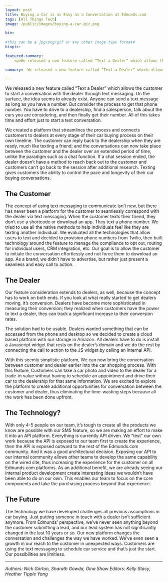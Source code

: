 ```yaml
---
layout: post
title: Buying a Car is as Easy as a Conversation at Edmunds.com
tags: [All Things Tech]
image: /public/images/buying-a-car-pic.png

bio: 
 
#this can be a jpg/png/gif or any other image type format#
biopic: 

featured-summary:
    <p>We released a new feature called “Text a Dealer” which allows the customer to start a conversation with the dealer through text messaging.</p>

summary:  We released a new feature called “Text a Dealer” which allows the customer to start a conversation with the dealer through text messaging. On the surface, the idea seems to already exist. Anyone can send a text

---
```


We released a new feature called “Text a Dealer” which allows the customer to start a conversation with the dealer through text messaging. On the surface, the idea seems to already exist. Anyone can send a text message as long as you have a number. But consider the process to get that phone number. You have to drive to a dealership, find a salesperson, talk about the cars you are considering, and then finally get their number. All of this takes time and effort just to start a text conversation. 


We created a platform that streamlines the process and connects customers to dealers at every stage of their car buying process on their own timeline. The customer can reply back to the dealership when they are ready, much like texting a friend; and the conversations can now take place between the customer and the dealer over an extended period of time, unlike the paradigm such as a chat function. If a chat session ended, the dealer doesn’t have a method to reach back out to the customer and customers can’t go back to the session after additional research. Texting gives customers the ability to control the pace and longevity of their car buying conversations. 

<h2 class="question-heading">The Customer</h2>

The concept of using text messaging to communicate isn’t new, but there has never been a platform for the customer to seamlessly correspond with the dealer via text messaging. When the customer texts their friend, they don’t use a shortcode or download an app. They text a phone number. We tried to use all the native methods to help individuals feel like they are texting another individual. We evaluated all the technologies that allow users to text and decided to provision phone numbers from Twilio, then built technology around the feature to manage the compliance to opt out, routing for individual users, CRM integration, etc. Our goal is to allow the customer to initiate the conversation effortlessly and not force them to download an app. As a brand, we didn’t have to advertise, but rather just present a seamless and easy call to action. 

<h2 class="question-heading">The Dealer</h2>

Our feature consideration extends to dealers, as well, because the concept has to work on both ends. If you look at what really started to get dealers moving, it’s conversion. Dealers have become more sophisticated in measuring their conversion; they realized when customers have the power to text a dealer, they can track a significant increase to their conversion rates. 

The solution had to be usable. Dealers wanted something that can be accessed from the phone and desktop so we decided to create a cloud based platform with our storage in Amazon. All dealers have to do is install a Javascript widget that rests on the dealer’s domain and we do the rest by connecting the call to action to the JS widget by calling an internal API. 

With this seemly simplistic platform, We can now bring the conversation between customer and dealer earlier into the car shopping process. With this feature, Customers can take a car photo and video to the dealer for a trade-in value without having to schedule an appointment and drive their car to the dealership for that same information. We are excited to explore the platform to create additional opportunities for conversation between the customer and dealer, thus eliminating the time-wasting steps because all the work has been done upfront. 

<h2 class="question-heading">The Technology?</h2>

With only 4-5 people on our team, it’s tough to create all the products we know are possible with our SMS feature, so we are making an effort to make it into an API platform. Everything is currently API driven. We “test” our own work because the API is exposed to our team first to create the experience, then the API is exposed outward to the rest of the Edmunds.com community. And it was a good architectural decision. Exposing our API to our internal community allows other teams to develop the same capability on the wired site, thus increasing the experience for the customer on all Edmunds.com platforms. As an additional benefit, we are already seeing our internal product development create interesting ideas we wouldn’t have been able to do on our own. This enables our team to focus on the core components and take the purchasing process beyond that experience. 

<h2 class="question-heading">The Future</h2>

The technology we have developed challenges all previous assumptions in car buying. Just putting someone in touch with a dealer isn’t sufficient anymore. From Edmunds’ perspective, we’ve never seen anything beyond the customer submitting a lead, and our lead system has not significantly changed in the last 10 years or so. Our new platform changes the conversation and challenges the way we have worked. We’ve even seen a growth in our reach to the customer in unexpected ways. Customers are using the text messaging to schedule car service and that’s just the start. Our possibilities are limitless.

---------

<i>Authors: Nick Gorton, Sharath Gowda, Gina Shaw</i>
<i>Editors: Kelly Stacy, Heather Tipple Yang</i>
